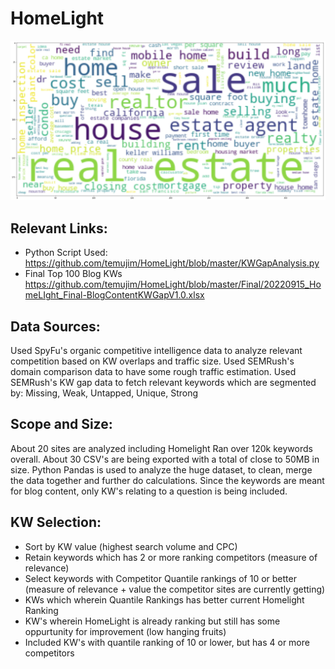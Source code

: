 # HomeLight

 ![HomeLight KW TagCloud](https://github.com/temujim/HomeLight/blob/master/KWTagCloud.png?raw=true)
 
## Relevant Links:
* Python Script Used: https://github.com/temujim/HomeLight/blob/master/KWGapAnalysis.py
* Final Top 100 Blog KWs https://github.com/temujim/HomeLight/blob/master/Final/20220915_HomeLIght_Final-BlogContentKWGapV1.0.xlsx


## Data Sources:
Used SpyFu's organic competitive intelligence data to analyze relevant competition based on KW overlaps and traffic size.
Used SEMRush's domain comparison data to have some rough traffic estimation.
Used SEMRush's KW gap data to fetch relevant keywords which are segmented by: Missing, Weak, Untapped, Unique, Strong

## Scope and Size:
About 20 sites are analyzed including Homelight
Ran over 120k keywords overall.
About 30 CSV's are being exported with a total of close to 50MB in size.
Python Pandas is used to analyze the huge dataset, to clean, merge the data together and further do calculations.
Since the keywords are meant for blog content, only KW's relating to a question is being included.

## KW Selection:
* Sort by KW value (highest search volume and CPC)
* Retain keywords which has 2 or more ranking competitors (measure of relevance)
* Select keywords with Competitor Quantile rankings of 10 or better (measure of relevance + value the competitor sites are currently getting)
* KWs which wherein Quantile Rankings has better current Homelight Ranking
* KW's wherein HomeLight is already ranking but still has some oppurtunity for improvement (low hanging fruits)
* Included KW's with quantile ranking of 10 or lower, but has 4 or more competitors

